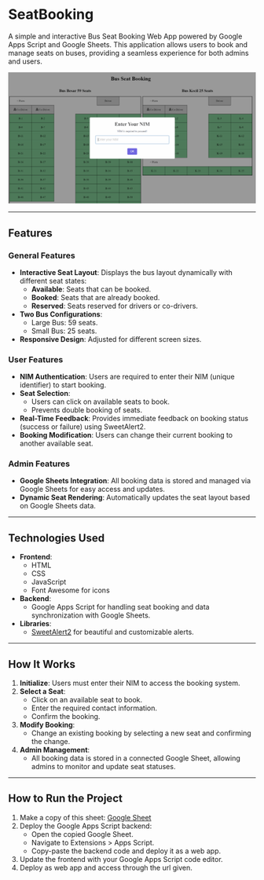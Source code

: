 # SeatBooking

A simple and interactive Bus Seat Booking Web App powered by Google Apps Script and Google Sheets. This application allows users to book and manage seats on buses, providing a seamless experience for both admins and users.

![Demo](.github/images/demo.gif)

---

## Features

### General Features
- **Interactive Seat Layout**: Displays the bus layout dynamically with different seat states:
  - **Available**: Seats that can be booked.
  - **Booked**: Seats that are already booked.
  - **Reserved**: Seats reserved for drivers or co-drivers.
- **Two Bus Configurations**:
  - Large Bus: 59 seats.
  - Small Bus: 25 seats.
- **Responsive Design**: Adjusted for different screen sizes.

### User Features
- **NIM Authentication**: Users are required to enter their NIM (unique identifier) to start booking.
- **Seat Selection**:
  - Users can click on available seats to book.
  - Prevents double booking of seats.
- **Real-Time Feedback**: Provides immediate feedback on booking status (success or failure) using SweetAlert2.
- **Booking Modification**: Users can change their current booking to another available seat.

### Admin Features
- **Google Sheets Integration**: All booking data is stored and managed via Google Sheets for easy access and updates.
- **Dynamic Seat Rendering**: Automatically updates the seat layout based on Google Sheets data.

---

## Technologies Used
- **Frontend**: 
  - HTML
  - CSS
  - JavaScript
  - Font Awesome for icons
- **Backend**:
  - Google Apps Script for handling seat booking and data synchronization with Google Sheets.
- **Libraries**:
  - [SweetAlert2](https://sweetalert2.github.io/) for beautiful and customizable alerts.

---

## How It Works
1. **Initialize**: Users must enter their NIM to access the booking system.
2. **Select a Seat**:
   - Click on an available seat to book.
   - Enter the required contact information.
   - Confirm the booking.
3. **Modify Booking**:
   - Change an existing booking by selecting a new seat and confirming the change.
4. **Admin Management**:
   - All booking data is stored in a connected Google Sheet, allowing admins to monitor and update seat statuses.

---

## How to Run the Project
1. Make a copy of this sheet: [Google Sheet](https://docs.google.com/spreadsheets/d/18CzBXLH3ksHe7mfu7dp8VKDyAvWd_TNqZ46l87inKlo/edit?usp=sharing)
1. Deploy the Google Apps Script backend:
    - Open the copied Google Sheet.
    - Navigate to Extensions > Apps Script.
    - Copy-paste the backend code and deploy it as a web app.
2. Update the frontend with your Google Apps Script code editor.
3. Deploy as web app and access through the url given.

